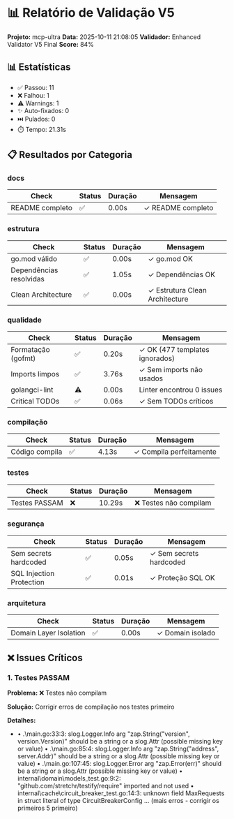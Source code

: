 # 📊 Relatório de Validação V5

**Projeto:** mcp-ultra
**Data:** 2025-10-11 21:08:05
**Validador:** Enhanced Validator V5 Final
**Score:** 84%

## 📊 Estatísticas

- ✅ Passou: 11
- ❌ Falhou: 1
- ⚠️  Warnings: 1
- ✨ Auto-fixados: 0
- ⏭️  Pulados: 0
- ⏱️  Tempo: 21.31s

## 📋 Resultados por Categoria

### docs

| Check | Status | Duração | Mensagem |
|-------|--------|---------|----------|
| README completo | ✅ | 0.00s | ✓ README completo |

### estrutura

| Check | Status | Duração | Mensagem |
|-------|--------|---------|----------|
| go.mod válido | ✅ | 0.00s | ✓ go.mod OK |
| Dependências resolvidas | ✅ | 1.05s | ✓ Dependências OK |
| Clean Architecture | ✅ | 0.00s | ✓ Estrutura Clean Architecture |

### qualidade

| Check | Status | Duração | Mensagem |
|-------|--------|---------|----------|
| Formatação (gofmt) | ✅ | 0.20s | ✓ OK (477 templates ignorados) |
| Imports limpos | ✅ | 3.76s | ✓ Sem imports não usados |
| golangci-lint | ⚠️ | 0.00s | Linter encontrou 0 issues |
| Critical TODOs | ✅ | 0.06s | ✓ Sem TODOs críticos |

### compilação

| Check | Status | Duração | Mensagem |
|-------|--------|---------|----------|
| Código compila | ✅ | 4.13s | ✓ Compila perfeitamente |

### testes

| Check | Status | Duração | Mensagem |
|-------|--------|---------|----------|
| Testes PASSAM | ❌ | 10.29s | ❌ Testes não compilam |

### segurança

| Check | Status | Duração | Mensagem |
|-------|--------|---------|----------|
| Sem secrets hardcoded | ✅ | 0.05s | ✓ Sem secrets hardcoded |
| SQL Injection Protection | ✅ | 0.01s | ✓ Proteção SQL OK |

### arquitetura

| Check | Status | Duração | Mensagem |
|-------|--------|---------|----------|
| Domain Layer Isolation | ✅ | 0.00s | ✓ Domain isolado |

## ❌ Issues Críticos

### 1. Testes PASSAM

**Problema:** ❌ Testes não compilam

**Solução:** Corrigir erros de compilação nos testes primeiro

**Detalhes:**
-   • .\main.go:33:3: slog.Logger.Info arg "zap.String(\"version\", version.Version)" should be a string or a slog.Attr (possible missing key or value)
  • .\main.go:85:4: slog.Logger.Info arg "zap.String(\"address\", server.Addr)" should be a string or a slog.Attr (possible missing key or value)
  • .\main.go:107:45: slog.Logger.Error arg "zap.Error(err)" should be a string or a slog.Attr (possible missing key or value)
  • internal\domain\models_test.go:9:2: "github.com/stretchr/testify/require" imported and not used
  • internal\cache\circuit_breaker_test.go:14:3: unknown field MaxRequests in struct literal of type CircuitBreakerConfig
  ... (mais erros - corrigir os primeiros 5 primeiro)

